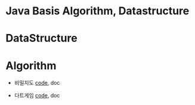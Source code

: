 # Java Basis Algorithm, Datastructure

# DataStructure

# Algorithm

* 비밀지도 [code](https://github.com/minwan1/java-algorithm/blob/master/src/test/java/algorithm/DartGameTest.java), doc

* 다트게임 [code](https://github.com/minwan1/java-algorithm/blob/master/src/test/java/algorithm/DartGameTest.java), doc
